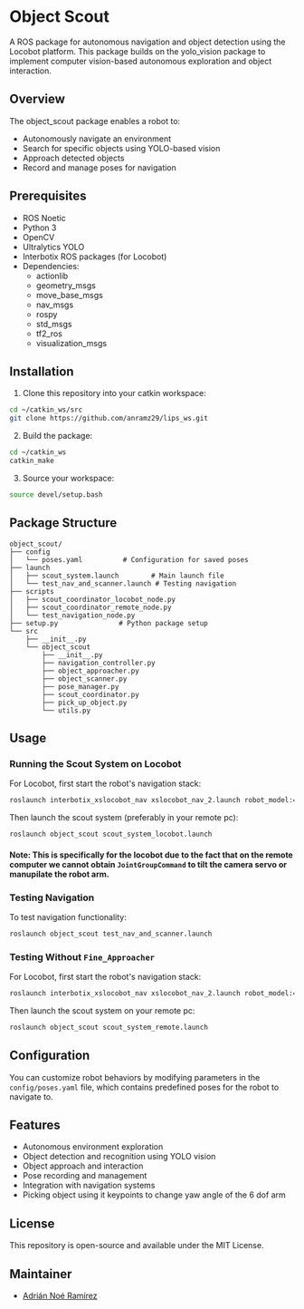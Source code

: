 # Object Scout

A ROS package for autonomous navigation and object detection using the Locobot platform. This package builds on the yolo_vision package to implement computer vision-based autonomous exploration and object interaction.

## Overview

The object_scout package enables a robot to:
- Autonomously navigate an environment
- Search for specific objects using YOLO-based vision
- Approach detected objects
- Record and manage poses for navigation

## Prerequisites

- ROS Noetic
- Python 3
- OpenCV
- Ultralytics YOLO
- Interbotix ROS packages (for Locobot)
- Dependencies:
  - actionlib
  - geometry_msgs
  - move_base_msgs
  - nav_msgs
  - rospy
  - std_msgs
  - tf2_ros
  - visualization_msgs

## Installation

1. Clone this repository into your catkin workspace:
```bash
cd ~/catkin_ws/src
git clone https://github.com/anramz29/lips_ws.git
```

2. Build the package:
```bash
cd ~/catkin_ws
catkin_make
```

3. Source your workspace:
```bash
source devel/setup.bash
```

## Package Structure

```
object_scout/
├── config
│   └── poses.yaml          # Configuration for saved poses
├── launch
│   ├── scout_system.launch        # Main launch file
│   └── test_nav_and_scanner.launch # Testing navigation
├── scripts
│   ├── scout_coordinator_locobot_node.py
│   ├── scout_coordinator_remote_node.py
│   └── test_navigation_node.py
├── setup.py               # Python package setup
└── src
    ├── __init__.py
    └── object_scout
        ├── __init__.py
        ├── navigation_controller.py
        ├── object_approacher.py
        ├── object_scanner.py
        ├── pose_manager.py
        ├── scout_coordinator.py
        ├── pick_up_object.py
        └── utils.py
```

## Usage

### Running the Scout System on Locobot

For Locobot, first start the robot's navigation stack:

```bash
roslaunch interbotix_xslocobot_nav xslocobot_nav_2.launch robot_model:=locobot_wx250s use_lidar:=true localization:=true
```

Then launch the scout system (preferably in your remote pc):

```bash
roslaunch object_scout scout_system_locobot.launch
```

#### Note: This is specifically for the locobot due to the fact that on the remote computer we cannot obtain `JointGroupCommand` to tilt the camera servo or manupilate the robot arm.

### Testing Navigation

To test navigation functionality:

```bash
roslaunch object_scout test_nav_and_scanner.launch
```

### Testing Without `Fine_Approacher`

For Locobot, first start the robot's navigation stack:

```bash
roslaunch interbotix_xslocobot_nav xslocobot_nav_2.launch robot_model:=locobot_wx250s use_lidar:=true localization:=true
```

Then launch the scout system on your remote pc:

```bash
roslaunch object_scout scout_system_remote.launch
```

## Configuration

You can customize robot behaviors by modifying parameters in the `config/poses.yaml` file, which contains predefined poses for the robot to navigate to.

## Features

- Autonomous environment exploration
- Object detection and recognition using YOLO vision
- Object approach and interaction
- Pose recording and management
- Integration with navigation systems
- Picking object using it keypoints to change yaw angle of the 6 dof arm

## License

This repository is open-source and available under the MIT License.

## Maintainer

- [Adrián Noé Ramírez](https://github.com/anramz29)